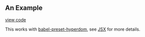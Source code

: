 ## An Example

[view code](/spec/demo-project/src/app.jsx#L4)

This works with [babel-preset-hyperdom](https://github.com/featurist/babel-preset-hyperdom), see [JSX](#jsx) for more details.
